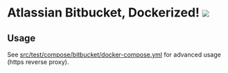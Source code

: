 # Atlassian Bitbucket, Dockerized! [![](https://badge.imagelayers.io/dweomer/atlassian-bitbucket:latest.svg)](https://imagelayers.io/?images=dweomer/atlassian-bitbucket:latest 'Get your own badge on imagelayers.io')

## Usage
See [src/test/compose/bitbucket/docker-compose.yml](src/test/compose/bitbucket/docker-compose.yml) for advanced usage (https reverse proxy).
